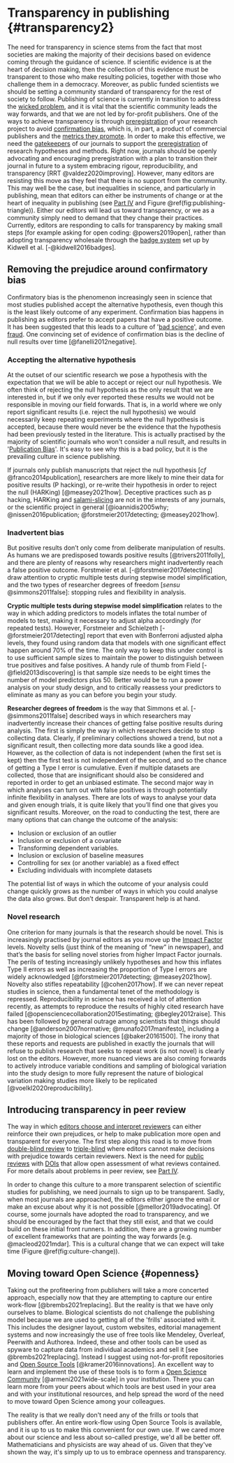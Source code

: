 # Transparency in publishing {#transparency2}

The need for transparency in science stems from the fact that most societies are making the majority of their decisions based on evidence coming through the guidance of science. If scientific evidence is at the heart of decision making, then the collection of this evidence must be transparent to those who make resulting policies, together with those who challenge them in a democracy. Moreover, as public funded scientists we should be setting a community standard of transparency for the rest of society to follow. Publishing of science is currently in transition to address the [wicked problem](#wicked), and it is vital that the scientific community leads the way forwards, and that we are not led by for-profit publishers. One of the ways to achieve transparency is through [preregistration](#commitment) of your research project to avoid [confirmation bias](#PruittData), which is, in part, a product of commercial publishers and the [metrics they promote](#impactfactor). In order to make this effective, we need the [gatekeepers](#gatekeepers) of our journals to support the [preregistration](#commitment) of research hypotheses and methods. Right now, journals should be openly advocating and encouraging preregistration with a plan to transition their journal in future to a system embracing rigour, reproducibility, and transparency [RRT @valdez2020improving]. However, many editors are resisting this move as they feel that there is no support from the community. This may well be the case, but inequalities in science, and particularly in publishing, mean that editors can either be instruments of change or at the heart of inequality in publishing (see [Part IV](#editors) and Figure \@ref(fig:publishing-triangle)). Either our editors will lead us toward transparency, or we as a community simply need to demand that they change their practices. Currently, editors are responding to calls for transparency by making small steps [for example asking for open coding: @powers2019open], rather than adopting transparency wholesale through the [badge system](#transparent) set up by Kidwell et al. [-@kidwell2016badges].

## Removing the prejudice around confirmatory bias
Confirmatory bias is the phenomenon increasingly seen in science that most studies published accept the alternative hypothesis, even though this is the least likely outcome of any experiment. Confirmation bias happens in publishing as editors prefer to accept papers that have a positive outcome. It has been suggested that this leads to a culture of '[bad science](#badscience)', and even [fraud](#pruittdata). One convincing set of evidence of confirmation bias is the decline of null results over time [@fanelli2012negative].


### Accepting the alternative hypothesis
At the outset of our scientific research we pose a hypothesis with the expectation that we will be able to accept or reject our null hypothesis. We often think of rejecting the null hypothesis as the only result that we are interested in, but if we only ever reported these results we would not be responsible in moving our field forwards. That is, in a world where we only report significant results (i.e. reject the null hypothesis) we would necessarily keep repeating experiments where the null hypothesis is accepted, because there would never be the evidence that the hypothesis had been previously tested in the literature. This is actually practised by the majority of scientific journals who won't consider a null result, and results in '[Publication Bias](#badscience)'. It's easy to see why this is a bad policy, but it is the prevailing culture in science publishing.

If journals only publish manuscripts that reject the null hypothesis [*cf* @franco2014publication], researchers are more likely to mine their data for positive results (P hacking), or re-write their hypothesis in order to reject the null (HARKing) [@measey2021how]. Deceptive practices such as p hacking, HARKing and [salami-slicing](#salami) are not in the interests of any journals, or the scientific project in general [@ioannidis2005why; @nissen2016publication; @forstmeier2017detecting; @measey2021how]. 


### Inadvertent bias
But positive results don’t only come from deliberate manipulation of results. As humans we are predisposed towards positive results [@trivers2011folly], and there are plenty of reasons why researchers might inadvertently reach a false positive outcome. Forstmeier et al. [-@forstmeier2017detecting] draw attention to cryptic multiple tests during stepwise model simplification, and the two types of researcher degrees of freedom [_sensu_ @simmons2011false]: stopping rules and flexibility in analysis.

__Cryptic multiple tests during stepwise model simplification__ relates to the way in which adding predictors to models inflates the total number of models to test, making it necessary to adjust alpha accordingly (for repeated tests). However, Forstmeier and Schielzeth [-@forstmeier2017detecting] report that even with Bonferroni adjusted alpha levels, they found using random data that models with one significant effect happen around 70% of the time. The only way to keep this under control is to use sufficient sample sizes to maintain the power to distinguish between true positives and false positives. A handy rule of thumb from Field [-@field2013discovering] is that sample size needs to be eight times the number of model predictors plus 50. Better would be to run a power analysis on your study design, and to critically reassess your predictors to eliminate as many as you can before you begin your study.

__Researcher degrees of freedom__ is the way that Simmons et al. [-@simmons2011false] described ways in which researchers may inadvertently increase their chances of getting false positive results during analysis. The first is simply the way in which researchers decide to stop collecting data. Clearly, if preliminary collections showed a trend, but not a significant result, then collecting more data sounds like a good idea. However, as the collection of data is not independent (when the first set is kept) then the first test is not independent of the second, and so the chance of getting a Type I error is cumulative. Even if multiple datasets are collected, those that are insignificant should also be considered and reported in order to get an unbiased estimate. The second major way in which analyses can turn out with false positives is through potentially infinite flexibility in analyses. There are lots of ways to analyse your data and given enough trials, it is quite likely that you’ll find one that gives you significant results. Moreover, on the road to conducting the test, there are many options that can change the outcome of the analysis:

- Inclusion or exclusion of an outlier
- Inclusion or exclusion of a covariate
- Transforming dependent variables. 
- Inclusion or exclusion of baseline measures
- Controlling for sex (or another variable) as a fixed effect
- Excluding individuals with incomplete datasets

The potential list of ways in which the outcome of your analysis could change quickly grows as the number of ways in which you could analyse the data also grows. But don’t despair. Transparent help is at hand.

### Novel research
One criterion for many journals is that the research should be novel. This is increasingly practised by journal editors as you move up the [Impact Factor](#impactfactor) levels. Novelty sells (just think of the meaning of “new” in newspaper), and that’s the basis for selling novel stories from higher Impact Factor journals. The perils of testing increasingly unlikely hypotheses and how this inflates Type II errors as well as increasing the proportion of Type I errors are widely acknowledged [@forstmeier2017detecting; @measey2021how]. Novelty also stifles repeatability [@cohen2017how]. If we can never repeat studies in science, then a fundamental tenet of the methodology is repressed. Reproducibility in science has received a lot of attention recently, as attempts to reproduce the results of highly cited research have failed [@opensciencecollaboration2015estimating; @begley2012raise]. This has been followed by general outrage among scientists that things should change [@anderson2007normative; @munafo2017manifesto], including a majority of those in biological sciences [@baker20161500]. The irony that these reports and requests are published in exactly the journals that will refuse to publish research that seeks to repeat work (is not novel) is clearly lost on the editors. However, more nuanced views are also coming forwards to actively introduce variable conditions and sampling of biological variation into the study design to more fully represent the nature of biological variation making studies more likely to be replicated [@voelkl2020reproducibility]. 

## Introducing transparency in peer review
The way in which [editors choose and interpret reviewers](#problempeerreview) can either reinforce their own prejudices, or help to make publication more open and transparent for everyone. The first step along this road is to move from [double-blind review](#double) to [triple-blind](#tripple) where editors cannot make decisions with prejudice towards certain reviewers. Next is the need for [public reviews](#publicreviewers) with [DOIs](#DOI) that allow open assessment of what reviews contained. For more details about problems in peer review, see [Part IV](#part4).

In order to change this culture to a more transparent selection of scientific studies for publishing, we need journals to sign up to be transparent. Sadly, when most journals are approached, the editors either ignore the email or make an excuse about why it is not possible [@mellor2019advocating]. Of course, some journals have adopted the road to transparency, and we should be encouraged by the fact that they still exist, and that we could build on these initial front runners. In addition, there are a growing number of excellent frameworks that are pointing the way forwards [e.g. @macleod2021mdar]. This is a cultural change that we can expect will take time (Figure \@ref(fig:culture-change)).

## Moving toward Open Science {#openness}
Taking out the profiteering from publishers will take a more concerted approach, especially now that they are attempting to capture our entire work-flow [@brembs2021replacing]. But the reality is that we have only ourselves to blame. Biological scientists do not challenge the publishing model because we are used to getting all of the 'frills' associated with it. This includes the designer layout, custom websites, editorial management systems and now increasingly the use of free tools like Mendeley, Overleaf, Peerwith and Authorea. Indeed, these and other tools can be used as spyware to capture data from individual academics and sell it [see @brembs2021replacing]. Instead I suggest using not-for-profit repositories and [Open Source Tools](https://101innovations.wordpress.com/) [@kramer2016innovations]. An excellent way to learn and implement the use of these tools is to form a [Open Science Community](osf.io/vz2sy/) [@armeni2021wide-scale] in your institution. There you can learn more from your peers about which tools are best used in your area and with your institutional resources, and help spread the word of the need to move toward Open Science among your colleagues.

The reality is that we really don't need any of the frills or tools that publishers offer. An entire work-flow using Open Source Tools is available, and it is up to us to make this convenient for our own use. If we cared more about our science and less about so-called prestige, we'd all be better off. Mathematicians and physicists are way ahead of us. Given that they've shown the way, it's simply up to us to embrace openness and transparency.


